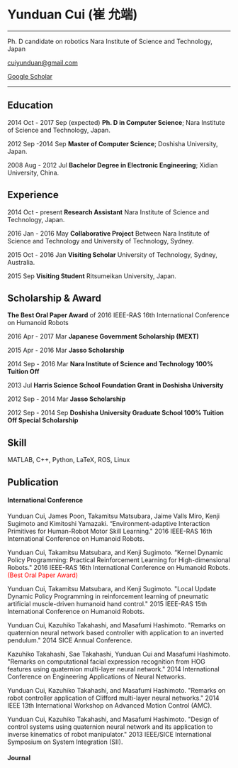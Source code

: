 Yunduan Cui      (崔 允端)
============

-------------------     ----------------------------
Ph. D candidate on robotics
Nara Institute of Science and Technology, Japan

cuiyunduan@gmail.com

[Google Scholar](https://scholar.google.co.jp/citations?user=qUiCC-0AAAAJ&hl=ja)
-------------------     ----------------------------

Education
---------
2014 Oct - 2017 Sep (expected)
**Ph. D in Computer Science**; Nara Institute of Science and Technology, Japan.

2012 Sep -2014 Sep
**Master of Computer Science**; Doshisha University, Japan.

2008 Aug - 2012 Jul
**Bachelor Degree in Electronic Engineering**; Xidian University, China.

Experience
----------
2014 Oct - present
**Research Assistant**
Nara Institute of Science and Technology, Japan.

2016 Jan - 2016 May
**Collaborative Project**
Between Nara Institute of Science and Technology and University of Technology, Sydney.

2015 Oct - 2016 Jan
**Visiting Scholar**
University of Technology, Sydney, Australia.

2015 Sep
**Visiting Student**
Ritsumeikan University, Japan.

Scholarship & Award
----------
**The Best Oral Paper Award** of 2016 IEEE-RAS 16th International Conference on Humanoid Robots

2016 Apr - 2017 Mar
**Japanese Government Scholarship (MEXT)**

2015 Apr - 2016 Mar
**Jasso Scholarship**

2014 Sep - 2016 Mar
**Nara Institute of Science and Technology 100% Tuition Off**

2013 Jul
**Harris Science School Foundation Grant in Doshisha University**

2012 Sep - 2014 Mar
**Jasso Scholarship**

2012 Sep - 2014 Sep
**Doshisha University Graduate School 100% Tuition Off Special Scholarship**

Skill
--------------------
 MATLAB, C++, Python, LaTeX, ROS, Linux

Publication
----------------------------------------
#### International Conference

Yunduan Cui, James Poon, Takamitsu Matsubara, Jaime Valls Miro, Kenji Sugimoto and Kimitoshi Yamazaki. “Environment-adaptive Interaction Primitives for Human-Robot Motor Skill Learning." 2016 IEEE-RAS 16th International Conference on Humanoid Robots.

Yunduan Cui, Takamitsu Matsubara, and Kenji Sugimoto. “Kernel Dynamic Policy Programming: Practical Reinforcement Learning for High-dimensional Robots." 2016 IEEE-RAS 16th International Conference on Humanoid Robots. <font color="red">(Best Oral Paper Award)</font>

Yunduan Cui, Takamitsu Matsubara, and Kenji Sugimoto. "Local Update Dynamic Policy Programming in reinforcement learning of pneumatic artificial muscle-driven humanoid hand control." 2015 IEEE-RAS 15th International Conference on Humanoid Robots.

Yunduan Cui, Kazuhiko Takahashi, and Masafumi Hashimoto. "Remarks on quaternion neural network based controller with application to an inverted pendulum." 2014 SICE Annual Conference.

Kazuhiko Takahashi, Sae Takahashi, Yunduan Cui and Masafumi Hashimoto. "Remarks on computational facial expression recognition from HOG features using quaternion multi-layer neural network." 2014 International Conference on Engineering Applications of Neural Networks.

Yunduan Cui, Kazuhiko Takahashi, and Masafumi Hashimoto. "Remarks on robot controller application of Clifford multi-layer neural networks." 2014 IEEE 13th International Workshop on Advanced Motion Control (AMC).


Yunduan Cui, Kazuhiko Takahashi, and Masafumi Hashimoto. "Design of control systems using quaternion neural network and its application to inverse kinematics of robot manipulator." 2013 IEEE/SICE International Symposium on System Integration (SII).








#### Journal
